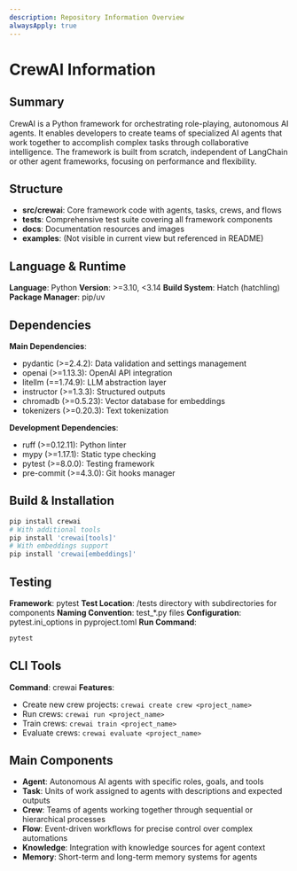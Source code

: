 ```yaml
---
description: Repository Information Overview
alwaysApply: true
---
```


# CrewAI Information

## Summary
CrewAI is a Python framework for orchestrating role-playing, autonomous AI agents. It enables developers to create teams of specialized AI agents that work together to accomplish complex tasks through collaborative intelligence. The framework is built from scratch, independent of LangChain or other agent frameworks, focusing on performance and flexibility.

## Structure
- **src/crewai**: Core framework code with agents, tasks, crews, and flows
- **tests**: Comprehensive test suite covering all framework components
- **docs**: Documentation resources and images
- **examples**: (Not visible in current view but referenced in README)

## Language & Runtime
**Language**: Python
**Version**: >=3.10, <3.14
**Build System**: Hatch (hatchling)
**Package Manager**: pip/uv

## Dependencies
**Main Dependencies**:
- pydantic (>=2.4.2): Data validation and settings management
- openai (>=1.13.3): OpenAI API integration
- litellm (==1.74.9): LLM abstraction layer
- instructor (>=1.3.3): Structured outputs
- chromadb (>=0.5.23): Vector database for embeddings
- tokenizers (>=0.20.3): Text tokenization

**Development Dependencies**:
- ruff (>=0.12.11): Python linter
- mypy (>=1.17.1): Static type checking
- pytest (>=8.0.0): Testing framework
- pre-commit (>=4.3.0): Git hooks manager

## Build & Installation
```bash
pip install crewai
# With additional tools
pip install 'crewai[tools]'
# With embeddings support
pip install 'crewai[embeddings]'
```

## Testing
**Framework**: pytest
**Test Location**: /tests directory with subdirectories for components
**Naming Convention**: test_*.py files
**Configuration**: pytest.ini_options in pyproject.toml
**Run Command**:
```bash
pytest
```

## CLI Tools
**Command**: crewai
**Features**:
- Create new crew projects: `crewai create crew <project_name>`
- Run crews: `crewai run <project_name>`
- Train crews: `crewai train <project_name>`
- Evaluate crews: `crewai evaluate <project_name>`

## Main Components
- **Agent**: Autonomous AI agents with specific roles, goals, and tools
- **Task**: Units of work assigned to agents with descriptions and expected outputs
- **Crew**: Teams of agents working together through sequential or hierarchical processes
- **Flow**: Event-driven workflows for precise control over complex automations
- **Knowledge**: Integration with knowledge sources for agent context
- **Memory**: Short-term and long-term memory systems for agents